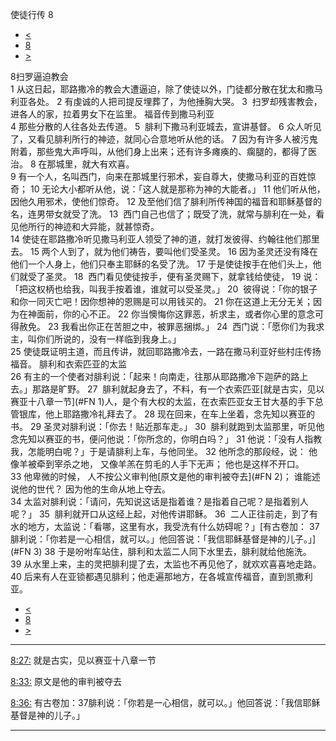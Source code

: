 ﻿





 使徒行传 8




* [<](bible/ACT07.md)
* [8](bible/ACT.md)
* [>](bible/ACT09.md)



 
8扫罗逼迫教会  
1 从这日起，耶路撒冷的教会大遭逼迫，除了使徒以外，门徒都分散在犹太和撒马利亚各处。 
2 有虔诚的人把司提反埋葬了，为他捶胸大哭。 
3  扫罗却残害教会，进各人的家，拉着男女下在监里。 福音传到撒马利亚  
4 那些分散的人往各处去传道。 
5  腓利下撒马利亚城去，宣讲基督。 
6 众人听见了，又看见腓利所行的神迹，就同心合意地听从他的话。 
7 因为有许多人被污鬼附着，那些鬼大声呼叫，从他们身上出来；还有许多瘫痪的、瘸腿的，都得了医治。 
8 在那城里，就大有欢喜。  
9 有一个人，名叫西门，向来在那城里行邪术，妄自尊大，使撒马利亚的百姓惊奇； 
10 无论大小都听从他，说：「这人就是那称为神的大能者。」 
11 他们听从他，因他久用邪术，使他们惊奇。 
12 及至他们信了腓利所传神国的福音和耶稣基督的名，连男带女就受了洗。 
13  西门自己也信了；既受了洗，就常与腓利在一处，看见他所行的神迹和大异能，就甚惊奇。  
14 使徒在耶路撒冷听见撒马利亚人领受了神的道，就打发彼得、约翰往他们那里去。 
15 两个人到了，就为他们祷告，要叫他们受圣灵。 
16 因为圣灵还没有降在他们一个人身上，他们只奉主耶稣的名受了洗。 
17 于是使徒按手在他们头上，他们就受了圣灵。 
18  西门看见使徒按手，便有圣灵赐下，就拿钱给使徒， 
19 说：「把这权柄也给我，叫我手按着谁，谁就可以受圣灵。」 
20  彼得说：「你的银子和你一同灭亡吧！因你想神的恩赐是可以用钱买的。 
21 你在这道上无分无关；因为在神面前，你的心不正。 
22 你当懊悔你这罪恶，祈求主，或者你心里的意念可得赦免。 
23 我看出你正在苦胆之中，被罪恶捆绑。」 
24  西门说：「愿你们为我求主，叫你们所说的，没有一样临到我身上。」  
25 使徒既证明主道，而且传讲，就回耶路撒冷去，一路在撒马利亚好些村庄传扬福音。 腓利和衣索匹亚的太监  
26 有主的一个使者对腓利说：「起来！向南走，往那从耶路撒冷下迦萨的路上去。」那路是旷野。 
27  腓利就起身去了，不料，有一个衣索匹亚[就是古实，见以赛亚十八章一节](#FN
1)人，是个有大权的太监，在衣索匹亚女王甘大基的手下总管银库，他上耶路撒冷礼拜去了。 
28 现在回来，在车上坐着，念先知以赛亚的书。 
29 圣灵对腓利说：「你去！贴近那车走。」 
30  腓利就跑到太监那里，听见他念先知以赛亚的书，便问他说：「你所念的，你明白吗？」 
31 他说：「没有人指教我，怎能明白呢？」于是请腓利上车，与他同坐。 
32 他所念的那段经，说： 他像羊被牵到宰杀之地， 又像羊羔在剪毛的人手下无声； 他也是这样不开口。  
33 他卑微的时候， 人不按公义审判他[原文是他的审判被夺去](#FN
2)； 谁能述说他的世代？ 因为他的生命从地上夺去。  
34 太监对腓利说：「请问，先知说这话是指着谁？是指着自己呢？是指着别人呢？」 
35  腓利就开口从这经上起，对他传讲耶稣。 
36  二人正往前走，到了有水的地方，太监说：「看哪，这里有水，我受洗有什么妨碍呢？」[有古卷加：
37腓利说：「你若是一心相信，就可以。」他回答说：「我信耶稣基督是神的儿子。」](#FN
3) 
38 于是吩咐车站住，腓利和太监二人同下水里去，腓利就给他施洗。 
39 从水里上来，主的灵把腓利提了去，太监也不再见他了，就欢欢喜喜地走路。 
40 后来有人在亚锁都遇见腓利；他走遍那地方，在各城宣传福音，直到凯撒利亚。 
* [<](bible/ACT07.md)
* [8](bible/ACT.md)
* [>](bible/ACT09.md)





---


[8:27:](#V27)
就是古实，见以赛亚十八章一节


[8:33:](#V33)
原文是他的审判被夺去


[8:36:](#V36)
有古卷加：37腓利说：「你若是一心相信，就可以。」他回答说：「我信耶稣基督是神的儿子。」




---









